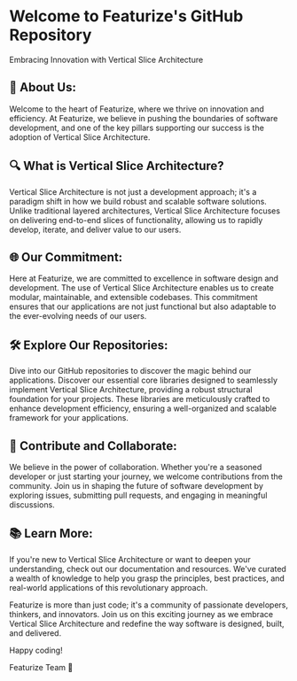 # Welcome to Featurize's GitHub Repository

Embracing Innovation with Vertical Slice Architecture

## 🚀 About Us:

Welcome to the heart of Featurize, where we thrive on innovation and efficiency. 
At Featurize, we believe in pushing the boundaries of software development, 
and one of the key pillars supporting our success is the adoption of Vertical Slice Architecture.

## 🔍 What is Vertical Slice Architecture?

Vertical Slice Architecture is not just a development approach; 
it's a paradigm shift in how we build robust and scalable software solutions. 
Unlike traditional layered architectures, Vertical Slice Architecture focuses on delivering end-to-end slices of functionality, 
allowing us to rapidly develop, iterate, and deliver value to our users.

## 🌐 Our Commitment:

Here at Featurize, we are committed to excellence in software design and development. 
The use of Vertical Slice Architecture enables us to create modular, maintainable, and extensible codebases. 
This commitment ensures that our applications are not just functional but also adaptable to the ever-evolving needs of our users.

## 🛠️ Explore Our Repositories:

Dive into our GitHub repositories to discover the magic behind our applications. 
Discover our essential core libraries designed to seamlessly implement Vertical Slice Architecture, providing a robust structural foundation for your projects. 
These libraries are meticulously crafted to enhance development efficiency, ensuring a well-organized and scalable framework for your applications.

## 🤝 Contribute and Collaborate:

We believe in the power of collaboration. Whether you're a seasoned developer or just starting your journey, we welcome contributions from the community. 
Join us in shaping the future of software development by exploring issues, submitting pull requests, and engaging in meaningful discussions.

## 📚 Learn More:

If you're new to Vertical Slice Architecture or want to deepen your understanding, check out our documentation and resources. 
We've curated a wealth of knowledge to help you grasp the principles, best practices, and real-world applications of this revolutionary approach.

Featurize is more than just code; it's a community of passionate developers, thinkers, and innovators. 
Join us on this exciting journey as we embrace Vertical Slice Architecture and redefine the way software is designed, built, and delivered.

Happy coding!

Featurize Team 🚀
